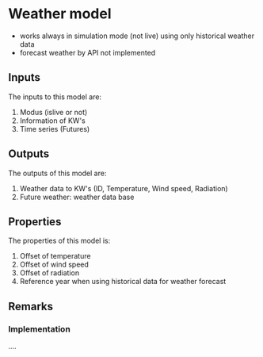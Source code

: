 # Weather model

* works always in simulation mode (not live) using only historical weather data
* forecast weather by API not implemented


## Inputs
The inputs to this model are:

1. Modus (islive or not)
1. Information of KW's
1. Time series (Futures)


## Outputs
The outputs of this model are:

1. Weather data to KW's (ID, Temperature, Wind speed, Radiation)
2. Future weather: weather data base

## Properties
The properties of this model is:

1. Offset of temperature
1. Offset of wind speed
1. Offset of radiation
1. Reference year when using historical data for weather forecast


## Remarks

### Implementation

....